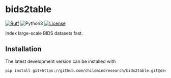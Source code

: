 # bids2table
<!-- [![CI](https://github.com/childmindresearch/bids2table/actions/workflows/ci.yaml/badge.svg?branch=main)](https://github.com/childmindresearch/bids2table/actions/workflows/ci.yaml?query=branch%3Amain)
[![Documentation](https://img.shields.io/badge/documentation-8CA1AF?logo=readthedocs&logoColor=fff)](https://childmindresearch.github.io/bids2table)
[![codecov](https://codecov.io/gh/childmindresearch/bids2table/branch/main/graph/badge.svg?token=22HWWFWPW5)](https://codecov.io/gh/childmindresearch/bids2table) -->
[![Ruff](https://img.shields.io/endpoint?url=https://raw.githubusercontent.com/astral-sh/ruff/main/assets/badge/v2.json)](https://github.com/astral-sh/ruff)
![Python3](https://img.shields.io/badge/python->=3.11-blue.svg)
[![License](https://img.shields.io/badge/license-MIT-blue.svg)](LICENSE)

Index large-scale BIDS datasets fast.

## Installation

The latest development version can be installed with

```sh
pip install git+https://github.com/childmindresearch/bids2table.git@develop/b2t2
```
